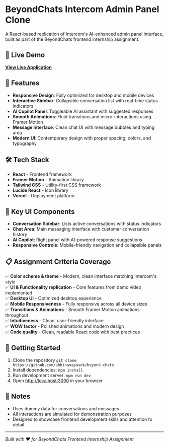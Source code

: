 # BeyondChats Intercom Admin Panel Clone

A React-based replication of Intercom's AI-enhanced admin panel interface, built as part of the BeyondChats frontend internship assignment.

## 🚀 Live Demo

**[View Live Application](https://beyond-chats-mu-ashy.vercel.app/)**

## 📱 Features

- **Responsive Design**: Fully optimized for desktop and mobile devices
- **Interactive Sidebar**: Collapsible conversation list with real-time status indicators
- **AI Copilot Panel**: Toggleable AI assistant with suggested responses
- **Smooth Animations**: Fluid transitions and micro-interactions using Framer Motion
- **Message Interface**: Clean chat UI with message bubbles and typing area
- **Modern UI**: Contemporary design with proper spacing, colors, and typography

## 🛠️ Tech Stack

- **React** - Frontend framework
- **Framer Motion** - Animation library
- **Tailwind CSS** - Utility-first CSS framework
- **Lucide React** - Icon library
- **Vercel** - Deployment platform

## 🎨 Key UI Components

- **Conversation Sidebar**: Lists active conversations with status indicators
- **Chat Area**: Main messaging interface with customer conversation history
- **AI Copilot**: Right panel with AI-powered response suggestions
- **Responsive Controls**: Mobile-friendly navigation and collapsible panels

## 📋 Assignment Criteria Coverage

✅ **Color scheme & theme** - Modern, clean interface matching Intercom's style  
✅ **UI & Functionality replication** - Core features from demo video implemented  
✅ **Desktop UI** - Optimized desktop experience  
✅ **Mobile Responsiveness** - Fully responsive across all device sizes  
✅ **Transitions & Animations** - Smooth Framer Motion animations throughout  
✅ **Intuitiveness** - Clean, user-friendly interface  
✅ **WOW factor** - Polished animations and modern design  
✅ **Code quality** - Clean, readable React code with best practices  

## 🚀 Getting Started

1. Clone the repository `git clone https://github.com/abhinavapasok/beyond-chats`
2. Install dependencies: `npm install`
3. Run development server: `npm run dev`
4. Open [http://localhost:3000](http://localhost:3000) in your browser

## 📝 Notes

- Uses dummy data for conversations and messages
- All interactions are simulated for demonstration purposes
- Designed to showcase frontend development skills and attention to detail

---

*Built with ❤️ for BeyondChats Frontend Internship Assignment*